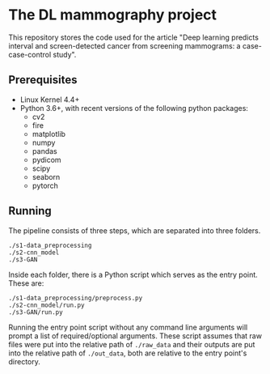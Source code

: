 # The DL mammography project

This repository stores the code used for the article "Deep learning predicts
interval and screen-detected cancer from screening mammograms: a
case-case-control study".

## Prerequisites

 * Linux Kernel 4.4+
 * Python 3.6+, with recent versions of the following python packages:
    - cv2
    - fire
    - matplotlib
    - numpy
    - pandas
    - pydicom
    - scipy
    - seaborn
    - pytorch
    
## Running

The pipeline consists of three steps, which are separated into three folders.

    ./s1-data_preprocessing
    ./s2-cnn_model
    ./s3-GAN

Inside each folder, there is a Python script which serves as the entry point.
These are:

    ./s1-data_preprocessing/preprocess.py
    ./s2-cnn_model/run.py
    ./s3-GAN/run.py
    
Running the entry point script without any command line arguments will prompt a
list of required/optional arguments. These script assumes that raw files were
put into the relative path of `./raw_data` and their outputs are put into the relative
path of `./out_data`, both are relative to the entry point's directory.
